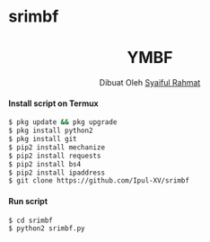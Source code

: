 # srimbf

<h1 align="center">
  YMBF
</h1>
</div>
<p align="center">
  Dibuat Oleh <a href="https://www.facebook.com/SY41FUL.R4HM4T02">Syaiful Rahmat</a>
</p>
<p align="center">
 

#### Install script on Termux
```bash
$ pkg update && pkg upgrade
$ pkg install python2
$ pkg install git
$ pip2 install mechanize
$ pip2 install requests
$ pip2 install bs4
$ pip2 install ipaddress
$ git clone https://github.com/Ipul-XV/srimbf
```
#### Run script
```bash
$ cd srimbf
$ python2 srimbf.py
```
